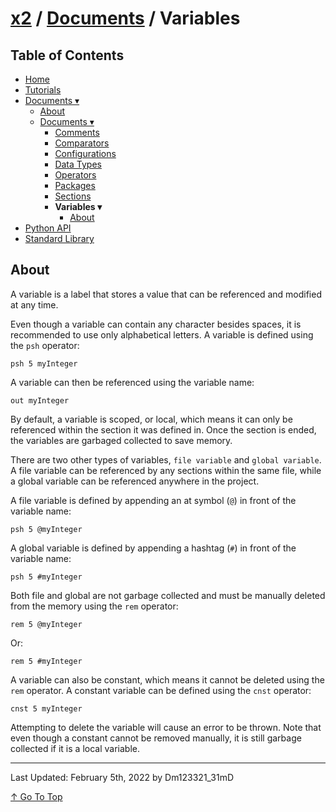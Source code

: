# [x2](../../README.md) / [Documents](../documents.md) / Variables

## Table of Contents

- [Home](../../README.md)
- [Tutorials](../tutorials.md)
- [Documents ▾](../documents.md)
    - [About](../documents.md#about)
    - [Documents ▾](../documents.md#documents)
        - [Comments](./comments.md)
        - [Comparators](./comparators.md)
        - [Configurations](./configurations.md)
        - [Data Types](./dataTypes.md)
        - [Operators](./operators.md)
        - [Packages](./packages.md)
        - [Sections](./sections.md)
        - **Variables ▾**
            - [About](#about)
- [Python API](../pythonAPI.md)
- [Standard Library](../standardLibrary.md)

## About

A variable is a label that stores a value that can be referenced and modified at any time.

Even though a variable can contain any character besides spaces, it is recommended to use only alphabetical letters. A variable is defined using the `psh` operator:

```xt
psh 5 myInteger
```

A variable can then be referenced using the variable name:

```xt
out myInteger
```

By default, a variable is scoped, or local, which means it can only be referenced within the section it was defined in. Once the section is ended, the variables are garbaged collected to save memory.

There are two other types of variables, `file variable` and `global variable`. A file variable can be referenced by any sections within the same file, while a global variable can be referenced anywhere in the project.

A file variable is defined by appending an at symbol (`@`) in front of the variable name:

```xt
psh 5 @myInteger
```

A global variable is defined by appending a hashtag (`#`) in front of the variable name:

```xt
psh 5 #myInteger
```

Both file and global are not garbage collected and must be manually deleted from the memory using the `rem` operator:

```xt
rem 5 @myInteger
```

Or:

```xt
rem 5 #myInteger
```

A variable can also be constant, which means it cannot be deleted using the `rem` operator. A constant variable can be defined using the `cnst` operator:

```
cnst 5 myInteger
```

Attempting to delete the variable will cause an error to be thrown. Note that even though a constant cannot be removed manually, it is still garbage collected if it is a local variable.

---

Last Updated: February 5th, 2022 by Dm123321_31mD

[↑ Go To Top](#x2--documents--variables)
